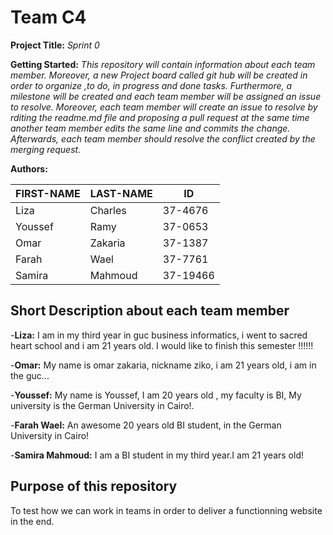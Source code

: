 # Team C4
**Project Title:** *Sprint 0*

**Getting Started:** *This repository will contain information about each team member. Moreover, a new Project board called git hub will be created in order to organize ,to do, in progress and done tasks. Furthermore, a milestone will be created and each team member will be assigned an issue to resolve. Moreover, each team member will create an issue to resolve by rditing the readme.md file and proposing a pull request at the same time another team member edits the same line and commits the change. Afterwards, each team member should resolve the conflict created by the merging request.*


**Authors:**

**FIRST-NAME**   |   **LAST-NAME**    |  **ID**
---------------  | -----------------  | ---------
Liza             | Charles            | 37-4676
Youssef          | Ramy               | 37-0653
Omar             | Zakaria            | 37-1387
Farah            | Wael               | 37-7761
Samira           | Mahmoud            | 37-19466

**Short Description about each team member**
----------------------------------------------



-**Liza:** I am in my third year in guc business informatics, i went to sacred heart school and i am 21 years old. I would like to finish this semester !!!!!!

-**Omar:** My name is omar zakaria, nickname ziko, i am 21 years old, i am in the guc...

-**Youssef:** My name is Youssef, I am 20 years old , my faculty is BI, My university is the German University in Cairo!.

-**Farah Wael:** An awesome 20 years old BI student, in the German University in Cairo!

-**Samira Mahmoud:** I am a BI student in my third year.I am 21 years old!





**Purpose of this repository**
----------------------------------

To test how we can work in teams in order to deliver a functionning website in the end.







